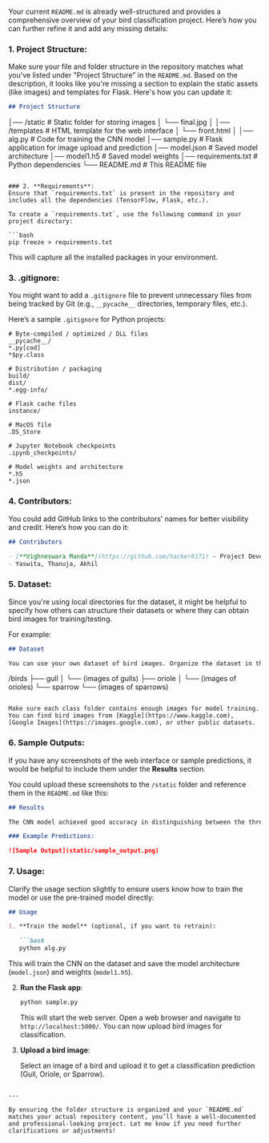 Your current `README.md` is already well-structured and provides a comprehensive overview of your bird classification project. Here’s how you can further refine it and add any missing details:

### 1. **Project Structure**:
Make sure your file and folder structure in the repository matches what you've listed under "Project Structure" in the `README.md`. Based on the description, it looks like you're missing a section to explain the static assets (like images) and templates for Flask. Here's how you can update it:

```markdown
## Project Structure

```
│── /static             # Static folder for storing images
│    └── final.jpg
│
│── /templates          # HTML template for the web interface
│    └── front.html
│
│── alg.py              # Code for training the CNN model
│── sample.py           # Flask application for image upload and prediction
│── model.json          # Saved model architecture
│── model1.h5           # Saved model weights
│── requirements.txt    # Python dependencies
└── README.md           # This README file
```

### 2. **Requirements**:
Ensure that `requirements.txt` is present in the repository and includes all the dependencies (TensorFlow, Flask, etc.).

To create a `requirements.txt`, use the following command in your project directory:

```bash
pip freeze > requirements.txt
```

This will capture all the installed packages in your environment.

### 3. **.gitignore**:
You might want to add a `.gitignore` file to prevent unnecessary files from being tracked by Git (e.g., `__pycache__` directories, temporary files, etc.).

Here’s a sample `.gitignore` for Python projects:

```plaintext
# Byte-compiled / optimized / DLL files
__pycache__/
*.py[cod]
*$py.class

# Distribution / packaging
build/
dist/
*.egg-info/

# Flask cache files
instance/

# MacOS file
.DS_Store

# Jupyter Notebook checkpoints
.ipynb_checkpoints/

# Model weights and architecture
*.h5
*.json
```

### 4. **Contributors**:
You could add GitHub links to the contributors' names for better visibility and credit. Here’s how you can do it:

```markdown
## Contributors

- [**Vighneswara Manda**](https://github.com/hacker6171) - Project Development
- Yaswita, Thanuja, Akhil
```

### 5. **Dataset**:
Since you're using local directories for the dataset, it might be helpful to specify how others can structure their datasets or where they can obtain bird images for training/testing.

For example:

```markdown
## Dataset

You can use your own dataset of bird images. Organize the dataset in the following structure:

```
/birds
   ├── gull
   │    └── (images of gulls)
   ├── oriole
   │    └── (images of orioles)
   └── sparrow
        └── (images of sparrows)
```

Make sure each class folder contains enough images for model training. You can find bird images from [Kaggle](https://www.kaggle.com), [Google Images](https://images.google.com), or other public datasets.
```

### 6. **Sample Outputs**:
If you have any screenshots of the web interface or sample predictions, it would be helpful to include them under the **Results** section.

You could upload these screenshots to the `/static` folder and reference them in the `README.md` like this:

```markdown
## Results

The CNN model achieved good accuracy in distinguishing between the three bird species.

### Example Predictions:

![Sample Output](static/sample_output.png)
```

### 7. **Usage**:
Clarify the usage section slightly to ensure users know how to train the model or use the pre-trained model directly:

```markdown
## Usage

1. **Train the model** (optional, if you want to retrain):

   ```bash
   python alg.py
   ```

   This will train the CNN on the dataset and save the model architecture (`model.json`) and weights (`model1.h5`).

2. **Run the Flask app**:

   ```bash
   python sample.py
   ```

   This will start the web server. Open a web browser and navigate to `http://localhost:5000/`. You can now upload bird images for classification.

3. **Upload a bird image**:

   Select an image of a bird and upload it to get a classification prediction (Gull, Oriole, or Sparrow).
```

---

By ensuring the folder structure is organized and your `README.md` matches your actual repository content, you’ll have a well-documented and professional-looking project. Let me know if you need further clarifications or adjustments!
